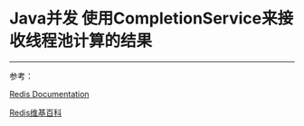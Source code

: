 # Java并发 使用CompletionService来接收线程池计算的结果




------

参考：

[Redis Documentation](https://redis.io/documentation)

[Redis维基百科](https://en.wikipedia.org/wiki/Redis)